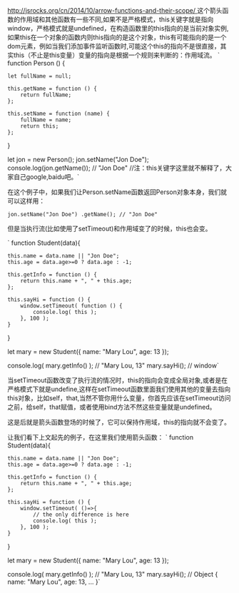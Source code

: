 [http://jsrocks.org/cn/2014/10/arrow-functions-and-their-scope/
]()
这个箭头函数的作用域和其他函数有一些不同,如果不是严格模式，this关键字就是指向window，严格模式就是undefined，在构造函数里的this指向的是当前对象实例,如果this在一个对象的函数内则this指向的是这个对象，this有可能指向的是一个dom元素，例如当我们添加事件监听函数时,可能这个this的指向不是很直接，其实this（不止是this变量）变量的指向是根据一个规则来判断的：作用域流。
`
function Person () {

    let fullName = null;

    this.getName = function () {
        return fullName;
    };

    this.setName = function (name) {
        fullName = name;
        return this;
    };
}

let jon = new Person();
jon.setName("Jon Doe");
console.log(jon.getName()); // "Jon Doe"
//注：this关键字这里就不解释了，大家自己google,baidu吧。`

在这个例子中，如果我们让Person.setName函数返回Person对象本身，我们就可以这样用：

`
jon.setName("Jon Doe")
   .getName(); // "Jon Doe"   
`

但是当执行流(比如使用了setTimeout)和作用域变了的时候，this也会变。

`
function Student(data){

    this.name = data.name || "Jon Doe";
    this.age = data.age>=0 ? data.age : -1;

    this.getInfo = function () {
        return this.name + ", " + this.age;
    };

    this.sayHi = function () {
        window.setTimeout( function () {
            console.log( this );
        }, 100 );
    }

}

let mary = new Student({
    name: "Mary Lou",
    age: 13
});

console.log( mary.getInfo() ); // "Mary Lou, 13"
mary.sayHi();
// window`

当setTimeout函数改变了执行流的情况时，this的指向会变成全局对象,或者是在严格模式下就是undefine,这样在setTimeout函数里面我们使用其他的变量去指向this对象，比如self，that,当然不管你用什么变量，你首先应该在setTimeout访问之前，给self，that赋值，或者使用bind方法不然这些变量就是undefined。

这是后就是箭头函数登场的时候了，它可以保持作用域，this的指向就不会变了。

让我们看下上文起先的例子，在这里我们使用箭头函数：
`
function Student(data){

    this.name = data.name || "Jon Doe";
    this.age = data.age>=0 ? data.age : -1;

    this.getInfo = function () {
        return this.name + ", " + this.age;
    };

    this.sayHi = function () {
        window.setTimeout( ()=>{
            // the only difference is here
            console.log( this );
        }, 100 );
    }

}

let mary = new Student({
    name: "Mary Lou",
    age: 13
});

console.log( mary.getInfo() ); // "Mary Lou, 13"
mary.sayHi();
// Object { name: "Mary Lou", age: 13, ... }`

